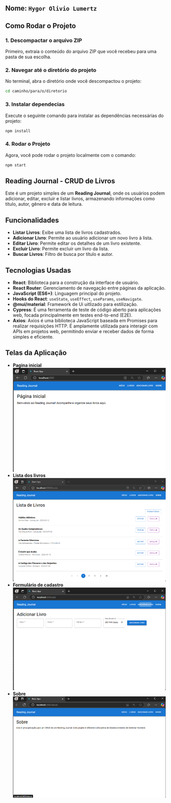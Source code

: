 ## Nome: `Hygor Olivio Lumertz`

## Como Rodar o Projeto

### 1. Descompactar o arquivo ZIP

Primeiro, extraia o conteúdo do arquivo ZIP que você recebeu para uma pasta de sua escolha.

### 2. Navegar até o diretório do projeto
No terminal, abra o diretório onde você descompactou o projeto:

```bash
cd caminho/para/o/diretorio
```

### 3. Instalar dependecias
Execute o seguinte comando para instalar as dependências necessárias do projeto:

```bash
npm install
```

### 4. Rodar o Projeto

Agora, você pode rodar o projeto localmente com o comando:

```bash
npm start
```

## Reading Journal - CRUD de Livros

Este é um projeto simples de um **Reading Journal**, onde os usuários podem adicionar, editar, excluir e listar livros, armazenando informações como título, autor, gênero e data de leitura.

## Funcionalidades

- **Listar Livros**: Exibe uma lista de livros cadastrados.
- **Adicionar Livro**: Permite ao usuário adicionar um novo livro à lista.
- **Editar Livro**: Permite editar os detalhes de um livro existente.
- **Excluir Livro**: Permite excluir um livro da lista.
- **Buscar Livros**: Filtro de busca por título e autor.

## Tecnologias Usadas

- **React**: Biblioteca para a construção da interface de usuário.
- **React Router**: Gerenciamento de navegação entre páginas da aplicação.
- **JavaScript (ES6+)**: Linguagem principal do projeto.
- **Hooks do React**: `useState`, `useEffect`, `useParams`, `useNavigate`.
- **@mui/material**: Framework de Ui uitlizado para estilização.
- **Cypress**: É uma ferramenta de teste de código aberto para aplicações web, focada principalmente em testes end-to-end (E2E).
- **Axios**: Axios é uma biblioteca JavaScript baseada em Promises para realizar requisições HTTP. É amplamente utilizada para interagir com APIs em projetos web, permitindo enviar e receber dados de forma simples e eficiente.

## Telas da Aplicação
- **Pagina inicial**
![Texto alternativo](./public/paginaInicial.png)
- **Lista dos livros**
![Texto alternativo](./public/bookList.png)
- **Formulário de cadastro**
![Texto alternativo](./public/bookForm.png)
- **Sobre**
![Texto alternativo](./public/about.png)
